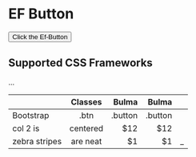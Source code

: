 <script src="./ef-button.js"></script>

# EF Button

<button is="ef-button" data-vibration="200">Click the Ef-Button</button>


## Supported CSS Frameworks
...

|               | Classes     | Bulma   | Bulma   | |
| ------------- |:-------------:| -----:  | -----:  | -- |
| Bootstrap       | .btn          | .button | .button | |
| col 2 is      | centered      |   $12 |    $12 | |
| zebra stripes | are neat      |    $1 |    $1 | _